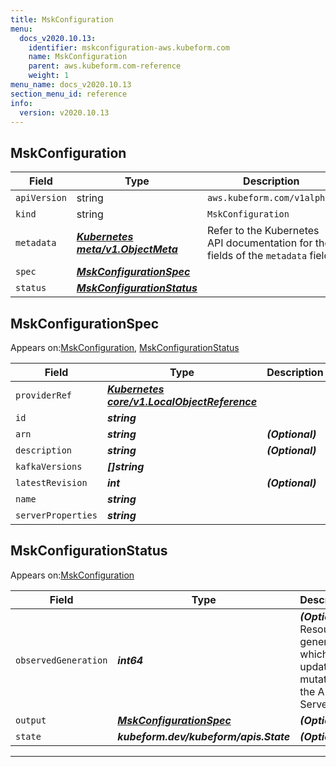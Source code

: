 ```yaml
---
title: MskConfiguration
menu:
  docs_v2020.10.13:
    identifier: mskconfiguration-aws.kubeform.com
    name: MskConfiguration
    parent: aws.kubeform.com-reference
    weight: 1
menu_name: docs_v2020.10.13
section_menu_id: reference
info:
  version: v2020.10.13
---
```


## MskConfiguration
| Field | Type | Description |
| ------ | ----- | ----------- |
| `apiVersion` | string | `aws.kubeform.com/v1alpha1` |
|    `kind` | string | `MskConfiguration` |
| `metadata` | ***[Kubernetes meta/v1.ObjectMeta](https://kubernetes.io/docs/reference/generated/kubernetes-api/v1.13/#objectmeta-v1-meta)***|Refer to the Kubernetes API documentation for the fields of the `metadata` field.|
| `spec` | ***[MskConfigurationSpec](#mskconfigurationspec)***||
| `status` | ***[MskConfigurationStatus](#mskconfigurationstatus)***||
## MskConfigurationSpec



Appears on:[MskConfiguration](#mskconfiguration), [MskConfigurationStatus](#mskconfigurationstatus)



| Field | Type | Description |
| ------ | ----- | ----------- |
| `providerRef` | ***[Kubernetes core/v1.LocalObjectReference](https://kubernetes.io/docs/reference/generated/kubernetes-api/v1.13/#localobjectreference-v1-core)***||
| `id` | ***string***||
| `arn` | ***string***| ***(Optional)*** |
| `description` | ***string***| ***(Optional)*** |
| `kafkaVersions` | ***[]string***||
| `latestRevision` | ***int***| ***(Optional)*** |
| `name` | ***string***||
| `serverProperties` | ***string***||
## MskConfigurationStatus



Appears on:[MskConfiguration](#mskconfiguration)



| Field | Type | Description |
| ------ | ----- | ----------- |
| `observedGeneration` | ***int64***| ***(Optional)*** Resource generation, which is updated on mutation by the API Server.|
| `output` | ***[MskConfigurationSpec](#mskconfigurationspec)***| ***(Optional)*** |
| `state` | ***kubeform.dev/kubeform/apis.State***| ***(Optional)*** |
---

